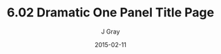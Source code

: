 ---
title: '6.02 Dramatic One Panel Title Page'
alt: 'Mysteries of the Arcana'
date: '2015-02-11'
author: 'J Gray'
artist: 'Keira'
chapter: '6 Void in the Road'
filler: false
---